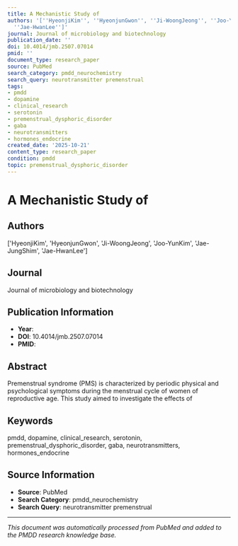 ```yaml
---
title: A Mechanistic Study of
authors: '[''HyeonjiKim'', ''HyeonjunGwon'', ''Ji-WoongJeong'', ''Joo-YunKim'', ''Jae-JungShim'',
  ''Jae-HwanLee'']'
journal: Journal of microbiology and biotechnology
publication_date: ''
doi: 10.4014/jmb.2507.07014
pmid: ''
document_type: research_paper
source: PubMed
search_category: pmdd_neurochemistry
search_query: neurotransmitter premenstrual
tags:
- pmdd
- dopamine
- clinical_research
- serotonin
- premenstrual_dysphoric_disorder
- gaba
- neurotransmitters
- hormones_endocrine
created_date: '2025-10-21'
content_type: research_paper
condition: pmdd
topic: premenstrual_dysphoric_disorder
---
```


# A Mechanistic Study of

## Authors
['HyeonjiKim', 'HyeonjunGwon', 'Ji-WoongJeong', 'Joo-YunKim', 'Jae-JungShim', 'Jae-HwanLee']

## Journal
Journal of microbiology and biotechnology

## Publication Information
- **Year**: 
- **DOI**: 10.4014/jmb.2507.07014
- **PMID**: 

## Abstract
Premenstrual syndrome (PMS) is characterized by periodic physical and psychological symptoms during the menstrual cycle of women of reproductive age. This study aimed to investigate the effects of

## Keywords
pmdd, dopamine, clinical_research, serotonin, premenstrual_dysphoric_disorder, gaba, neurotransmitters, hormones_endocrine

## Source Information
- **Source**: PubMed
- **Search Category**: pmdd_neurochemistry
- **Search Query**: neurotransmitter premenstrual

---
*This document was automatically processed from PubMed and added to the PMDD research knowledge base.*
